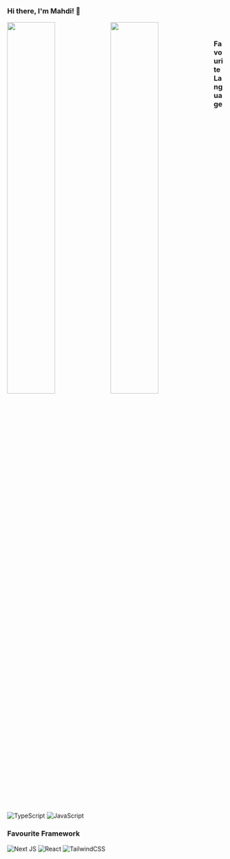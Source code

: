 ### Hi there, I'm Mahdi! 👋
 
  <img align="left" width="47%" src="https://github-readme-stats.vercel.app/api?username=Mhdph&show_icons=true&theme=radical"/>
    <img align="left" width="47%" src="https://github-readme-stats.vercel.app/api/top-langs/?username=Mhdph&layout=compact"/>
 <br/>
  <h3 style={margin-top: 20px;}>Favourite Language</h3>  
   
   ![TypeScript](https://img.shields.io/badge/typescript-%23007ACC.svg?style=for-the-badge&logo=typescript&logoColor=white) 
   ![JavaScript](https://img.shields.io/badge/javascript-%23323330.svg?style=for-the-badge&logo=javascript&logoColor=%23F7DF1E)
     
      
  ### Favourite Framework
  ![Next JS](https://img.shields.io/badge/Next-black?style=for-the-badge&logo=next.js&logoColor=white) 
  ![React](https://img.shields.io/badge/react-%2320232a.svg?style=for-the-badge&logo=react&logoColor=%2361DAFB) 
  ![TailwindCSS](https://img.shields.io/badge/tailwindcss-%2338B2AC.svg?style=for-the-badge&logo=tailwind-css&logoColor=white)

